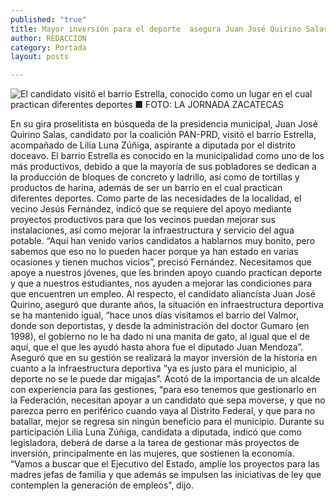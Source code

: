 ```yaml
---
published: "true"
title: Mayor inversión para el deporte  asegura Juan José Quirino Salas
author: REDACCION
category: Portada
layout: posts

---
```


![El candidato visitó el barrio Estrella, conocido como un lugar en el cual practican diferentes deportes ■ FOTO: LA JORNADA ZACATECAS](http://i.imgur.com/awonahdm.jpg)

En su gira proselitista en búsqueda de la presidencia municipal, Juan José Quirino Salas, candidato por la coalición PAN-PRD, visitó el barrio Estrella, acompañado de Lilia Luna Zúñiga, aspirante a diputada por el distrito doceavo.
El barrio Estrella es conocido en la municipalidad como uno de los más productivos, debido a que la mayoría de sus pobladores se dedican a la producción de bloques de concreto y ladrillo, así como de tortillas y productos de harina, además de ser un barrio en el cual practican diferentes deportes.
Como parte de las necesidades de la localidad,  el vecino Jesús Fernández, indicó que se requiere del apoyo mediante proyectos productivos para que los vecinos puedan mejorar sus instalaciones, así como mejorar la infraestructura y servicio del agua potable.
“Aquí han venido varios candidatos a hablarnos muy bonito, pero sabemos que eso no lo pueden hacer porque ya han estado en varias ocasiones y tienen muchos vicios”, precisó Fernández.
Necesitamos que apoye a nuestros jóvenes, que les brinden apoyo cuando practican deporte y que a nuestros estudiantes, nos ayuden a mejorar las condiciones para que encuentren un empleo.
Al respecto, el candidato aliancista Juan José Quirino, aseguró que durante años, la situación en infraestructura deportiva se ha mantenido igual, “hace unos días visitamos el barrio del Valmor, donde son deportistas, y desde la administración del doctor Gumaro (en 1998), el gobierno no le ha dado ni una manita de gato, al igual que el de aquí, que el que les ayudó hasta ahora fue el diputado Juan Mendoza”.
Aseguró que en su gestión se realizará la mayor inversión de la historia en cuanto a la infraestructura deportiva “ya es justo para el municipio, al deporte no se le puede dar migajas”.
Acotó de la importancia de un alcalde con experiencia para las gestiones, “para eso tenemos que gestionarlo en la Federación, necesitan apoyar a un candidato que sepa moverse, y que no parezca perro en periférico cuando vaya al Distrito Federal, y que para no batallar, mejor se regresa sin ningún beneficio para el municipio.
Durante su participación Lilia Luna Zúñiga, candidata a diputada, indicó que como legisladora, deberá de darse a la tarea de gestionar más proyectos de inversión, principalmente en las mujeres, que sostienen la economía.
“Vamos a buscar que el Ejecutivo del Estado, amplíe los proyectos para las madres jefas de familia y que además se impulsen las iniciativas de ley que contemplen la generación de empleos”, dijo.
